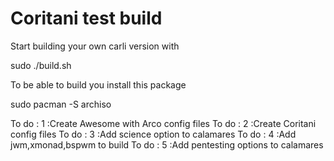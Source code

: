 # Coritani test build

Start building your own carli version with 

sudo ./build.sh

To be able to build you install this package

sudo pacman -S archiso

To do : 1 :Create Awesome with Arco config files
To do : 2 :Create Coritani config files
To do : 3 :Add science option to calamares
To do : 4 :Add jwm,xmonad,bspwm to build
To do : 5 :Add pentesting options to calamares   